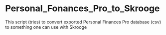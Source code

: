 # Personal_Fonances_Pro_to_Skrooge
This script (tries) to convert exported Personal Finances Pro database (csv) to something one can use with Skrooge
